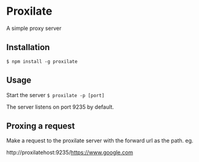 Proxilate
=========

A simple proxy server

Installation
------------

```$ npm install -g proxilate```

Usage
-----

Start the server
```$ proxilate -p [port]```

The server listens on port 9235 by default.

Proxing a request
-----------------

Make a request to the proxilate server with the forward url as the path. eg.

http://proxilatehost:9235/https://www.google.com

